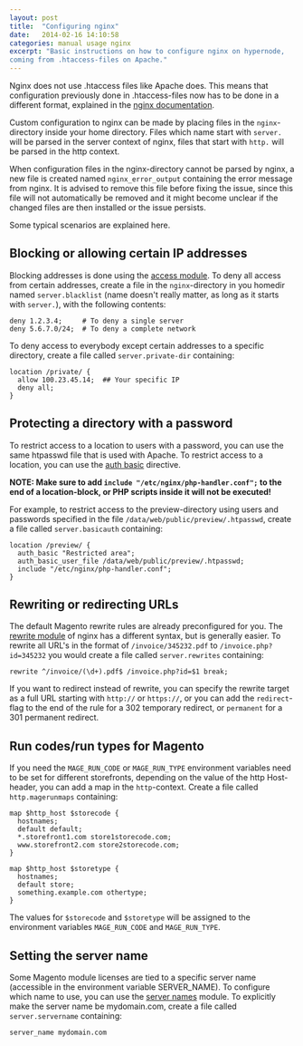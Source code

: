 ```yaml
---
layout: post
title:  "Configuring nginx"
date:   2014-02-16 14:10:58
categories: manual usage nginx
excerpt: "Basic instructions on how to configure nginx on hypernode,
coming from .htaccess-files on Apache."
---
```

Nginx does not use .htaccess files like Apache does. This means that
configuration previously done in .htaccess-files now has to be done in a
different format, explained in the [nginx
documentation](http://nginx.org/en/docs/).

Custom configuration to nginx can be made by placing files in the
`nginx`-directory inside your home directory. Files which name start
with `server.` will be parsed in the server context of nginx, files that
start with `http.` will be parsed in the http context.

When configuration files in the nginx-directory cannot be parsed by
nginx, a new file is created named `nginx_error_output` containing the
error message from nginx. It is advised to remove this file before
fixing the issue, since this file will not automatically be removed and
it might become unclear if the changed files are then installed or the
issue persists.

Some typical scenarios are explained here.

## Blocking or allowing certain IP addresses

Blocking addresses is done using the [access
module](http://nginx.org/en/docs/http/ngx_http_access_module.html). To
deny all access from certain addresses, create a file in the
`nginx`-directory in you homedir named `server.blacklist` (name
doesn't really matter, as long as it starts with `server.`), with the
following contents:

```nginx
deny 1.2.3.4;     # To deny a single server
deny 5.6.7.0/24;  # To deny a complete network
```

To deny access to everybody except certain addresses to a specific
directory, create a file called `server.private-dir` containing:

```nginx
location /private/ {
  allow 100.23.45.14;  ## Your specific IP
  deny all;
}
```

## Protecting a directory with a password

To restrict access to a location to users with a password, you can use
the same htpasswd file that is used with Apache. To restrict access to a
location, you can use the [auth
basic](http://nginx.org/en/docs/http/ngx_http_auth_basic_module.html)
directive.

__NOTE: Make sure to add `include "/etc/nginx/php-handler.conf";` to the end of a location-block, or PHP scripts inside it will not be executed!__

For example, to restrict access to the preview-directory using users and
passwords specified in the file `/data/web/public/preview/.htpasswd`,
create a file called `server.basicauth` containing:

```nginx
location /preview/ {
  auth_basic "Restricted area";
  auth_basic_user_file /data/web/public/preview/.htpasswd;
  include "/etc/nginx/php-handler.conf";
}
```

## Rewriting or redirecting URLs

The default Magento rewrite rules are already preconfigured for you. The
[rewrite
module](http://nginx.org/en/docs/http/ngx_http_rewrite_module.html) of
nginx has a different syntax, but is generally easier. To rewrite all
URL's in the format of `/invoice/345232.pdf` to `/invoice.php?id=345232`
you would create a file called `server.rewrites` containing:

```nginx
rewrite ^/invoice/(\d+).pdf$ /invoice.php?id=$1 break;
```

If you want to redirect instead of rewrite, you can specify the rewrite
target as a full URL starting with `http://` or `https://`, or you can
add the `redirect`-flag to the end of the rule for a 302 temporary
redirect, or `permanent` for a 301 permanent redirect.

## Run codes/run types for Magento

If you need the `MAGE_RUN_CODE` or `MAGE_RUN_TYPE` environment variables need to be set for different storefronts, depending on the value of the http
Host-header, you can add a map in the `http`-context. Create a file
called `http.magerunmaps` containing:

```nginx
map $http_host $storecode {
  hostnames;
  default default;
  *.storefront1.com store1storecode.com;
  www.storefront2.com store2storecode.com;
}

map $http_host $storetype {
  hostnames;
  default store;
  something.example.com othertype;
}
```

The values for `$storecode` and `$storetype` will be assigned to the environment variables `MAGE_RUN_CODE` and `MAGE_RUN_TYPE`.

## Setting the server name

Some Magento module licenses are tied to a specific server name (accessible in the environment variable SERVER_NAME). To configure which name to use, you can use the [server names](http://nginx.org/en/docs/http/server_names.html) module. To explicitly make the server name be mydomain.com, create a file called `server.servername` containing:

```nginx
server_name mydomain.com
```